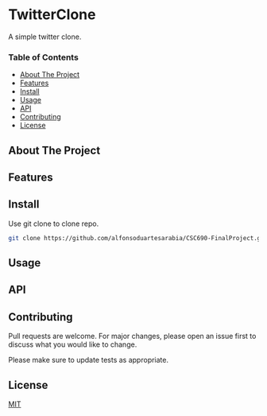 # TwitterClone

A simple twitter clone. 

### Table of Contents
- [About The Project](#about-the-project) 
- [Features](#features)
- [Install](#install)
- [Usage](#usage)
- [API](#api)
- [Contributing](#contributing)
- [License](#license)

## About The Project

## Features

## Install

Use git clone to clone repo.

```bash
git clone https://github.com/alfonsoduartesarabia/CSC690-FinalProject.git
```

## Usage

## API


## Contributing
Pull requests are welcome. For major changes, please open an issue first to discuss what you would like to change.

Please make sure to update tests as appropriate.

## License
[MIT](https://choosealicense.com/licenses/mit/)

